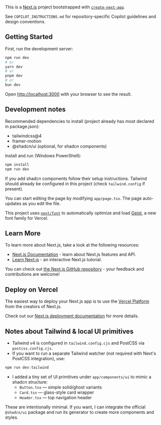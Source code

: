 This is a [Next.js](https://nextjs.org) project bootstrapped with [`create-next-app`](https://nextjs.org/docs/app/api-reference/cli/create-next-app).

See `COPILOT_INSTRUCTIONS.md` for repository-specific Copilot guidelines and design conventions.

## Getting Started

First, run the development server:

```bash
npm run dev
# or
yarn dev
# or
pnpm dev
# or
bun dev
```

Open [http://localhost:3000](http://localhost:3000) with your browser to see the result.

## Development notes

Recommended dependencies to install (project already has most declared in package.json):

- tailwindcss@4
- framer-motion
- @shadcn/ui (optional, for shadcn components)

Install and run (Windows PowerShell):

```powershell
npm install
npm run dev
```

If you add shadcn components follow their setup instructions. Tailwind should already be configured in this project (check `tailwind.config` if present).

You can start editing the page by modifying `app/page.tsx`. The page auto-updates as you edit the file.

This project uses [`next/font`](https://nextjs.org/docs/app/building-your-application/optimizing/fonts) to automatically optimize and load [Geist](https://vercel.com/font), a new font family for Vercel.

## Learn More

To learn more about Next.js, take a look at the following resources:

- [Next.js Documentation](https://nextjs.org/docs) - learn about Next.js features and API.
- [Learn Next.js](https://nextjs.org/learn) - an interactive Next.js tutorial.

You can check out [the Next.js GitHub repository](https://github.com/vercel/next.js) - your feedback and contributions are welcome!

## Deploy on Vercel

The easiest way to deploy your Next.js app is to use the [Vercel Platform](https://vercel.com/new?utm_medium=default-template&filter=next.js&utm_source=create-next-app&utm_campaign=create-next-app-readme) from the creators of Next.js.

Check out our [Next.js deployment documentation](https://nextjs.org/docs/app/building-your-application/deploying) for more details.

## Notes about Tailwind & local UI primitives

- Tailwind v4 is configured in `tailwind.config.cjs` and PostCSS via `postcss.config.cjs`.
- If you want to run a separate Tailwind watcher (not required with Next's PostCSS integration), use:

```powershell
npm run dev:tailwind
```

- I added a tiny set of UI primitives under `app/components/ui` to mimic a shadcn structure:
  - `Button.tsx` — simple solid/ghost variants
  - `Card.tsx` — glass-style card wrapper
  - `Header.tsx` — top navigation header

These are intentionally minimal. If you want, I can integrate the official `@shadcn/ui` package and run its generator to create more components and styles.
